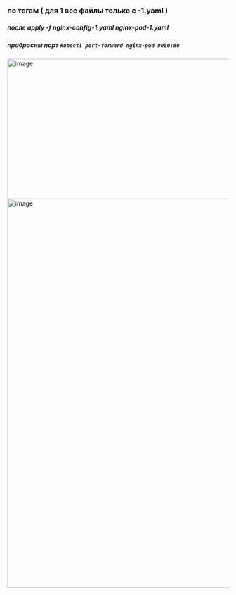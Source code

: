 ### по тегам ( для 1 все файлы только с -1.yaml )
##### после apply -f 	nginx-config-1.yaml	nginx-pod-1.yaml

##### пробросим порт `kubectl port-forward nginx-pod 9080:80`

<img width="1268" height="318" alt="image" src="https://github.com/user-attachments/assets/8f5c4712-9589-46fd-8f40-26ff38bfe459" />


<img width="2014" height="884" alt="image" src="https://github.com/user-attachments/assets/0d626784-97ad-458c-83cd-e60c998cd51a" />
